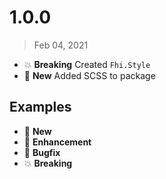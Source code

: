 # 1.0.0
> Feb 04, 2021

* :boom: **Breaking** Created `Fhi.Style`
* :nut_and_bolt: **New** Added SCSS to package


## Examples
* :nut_and_bolt: **New**
* :tada: **Enhancement**
* :bug: **Bugfix**
* :boom: **Breaking**